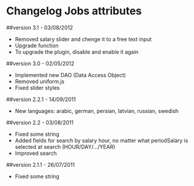 Changelog Jobs attributes
=========================

##version 3.1 - 03/08/2012

* Removed salary slider and chenge it to a free text input
* Upgrade function
* To upgrade the plugin, disable and enable it again

##version 3.0 - 02/05/2012

* Implemented new DAO (Data Access Object)
* Removed uniform.js
* Fixed slider styles

##version 2.2.1 - 14/09/2011

* New languages: arabic, german, persian, latvian, russian, swedish

##version 2.2 - 03/08/2011

* Fixed some string
* Added fields for search by salary hour, no matter what periodSalary is selected at search (HOUR/DAY/.../YEAR)
* Improved search

##version 2.1.1 - 26/07/2011

* Fixed some string
